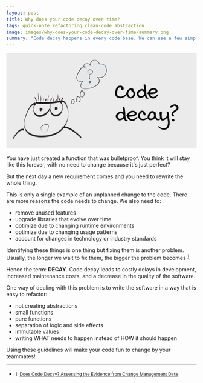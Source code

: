 ```yaml
---
layout: post
title: Why does your code decay over time?
tags: quick-note refactoring clean-code abstraction
image: images/why-does-your-code-decay-over-time/summary.png
summary: "Code decay happens in every code base. We can use a few simple rules of thumb to make it more manageable."
---
```


![Code Decay?](images/why-does-your-code-decay-over-time/summary.png)

You have just created a function that was bulletproof. You think it will stay like this forever, with no need to change because it's just perfect?

But the next day a new requirement comes and you need to rewrite the whole thing.

This is only a single example of an unplanned change to the code. There are more reasons the code needs to change. We also need to:

- remove unused features
- upgrade libraries that evolve over time
- optimize due to changing runtime environments
- optimize due to changing usage patterns
- account for changes in technology or industry standards

Identifying these things is one thing but fixing them is another problem. Usually, the longer we wait to fix them, the bigger the problem becomes <sup>[1](#decay-paper)</sup>.

Hence the term: **DECAY**. Code decay leads to costly delays in development, increased maintenance costs, and a decrease in the quality of the software.

One way of dealing with this problem is to write the software in a way that is easy to refactor:

- not creating abstractions
- small functions
- pure functions
- separation of logic and side effects
- immutable values
- writing WHAT needs to happen instead of HOW it should happen 

Using these guidelines will make your code fun to change by your teammates! 

---
- <small><a name="decay-paper">1</a>: [Does Code Decay? Assessing the Evidence from Change Management Data](https://dl.acm.org/doi/10.1109/32.895984)</small>


